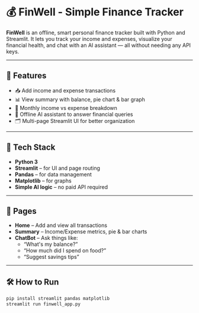 # 💰 FinWell - Simple Finance Tracker

**FinWell** is an offline, smart personal finance tracker built with Python and Streamlit. It lets you track your income and expenses, visualize your financial health, and chat with an AI assistant — all without needing any API keys.

---

## 🚀 Features

- 📥 Add income and expense transactions
- 📊 View summary with balance, pie chart & bar graph
- 📅 Monthly income vs expense breakdown
- 🤖 Offline AI assistant to answer financial queries
- 🗂️ Multi-page Streamlit UI for better organization

---

## 🔧 Tech Stack

- **Python 3**
- **Streamlit** – for UI and page routing
- **Pandas** – for data management
- **Matplotlib** – for graphs
- **Simple AI logic** – no paid API required

---

## 📂 Pages

- **Home** – Add and view all transactions
- **Summary** – Income/Expense metrics, pie & bar charts
- **ChatBot** – Ask things like:
  - “What's my balance?”
  - “How much did I spend on food?”
  - “Suggest savings tips”

---

## 🛠️ How to Run

```bash
pip install streamlit pandas matplotlib
streamlit run finwell_app.py
